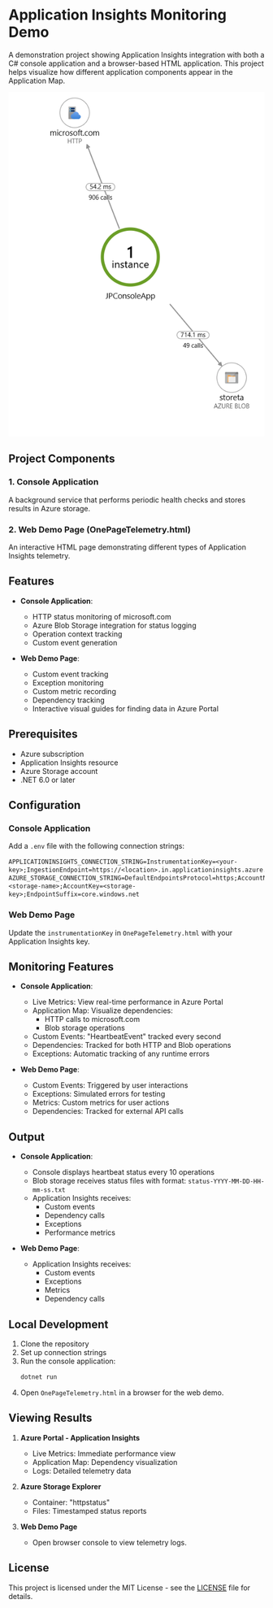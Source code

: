 # Application Insights Monitoring Demo

A demonstration project showing Application Insights integration with both a C# console application and a browser-based HTML application. This project helps visualize how different application components appear in the Application Map.

![Application Map](./application-map-snapshot.png)

## Project Components

### 1. Console Application
A background service that performs periodic health checks and stores results in Azure storage.

### 2. Web Demo Page (OnePageTelemetry.html)
An interactive HTML page demonstrating different types of Application Insights telemetry.

## Features

- **Console Application**:
  - HTTP status monitoring of microsoft.com
  - Azure Blob Storage integration for status logging
  - Operation context tracking
  - Custom event generation

- **Web Demo Page**:
  - Custom event tracking
  - Exception monitoring
  - Custom metric recording
  - Dependency tracking
  - Interactive visual guides for finding data in Azure Portal

## Prerequisites

- Azure subscription
- Application Insights resource
- Azure Storage account
- .NET 6.0 or later

## Configuration

### Console Application
Add a `.env` file with the following connection strings:

```
APPLICATIONINSIGHTS_CONNECTION_STRING=InstrumentationKey=<your-key>;IngestionEndpoint=https://<location>.in.applicationinsights.azure.com/
AZURE_STORAGE_CONNECTION_STRING=DefaultEndpointsProtocol=https;AccountName=<storage-name>;AccountKey=<storage-key>;EndpointSuffix=core.windows.net
```

### Web Demo Page
Update the `instrumentationKey` in `OnePageTelemetry.html` with your Application Insights key.

## Monitoring Features

- **Console Application**:
  - Live Metrics: View real-time performance in Azure Portal
  - Application Map: Visualize dependencies:
    - HTTP calls to microsoft.com
    - Blob storage operations
  - Custom Events: "HeartbeatEvent" tracked every second
  - Dependencies: Tracked for both HTTP and Blob operations
  - Exceptions: Automatic tracking of any runtime errors

- **Web Demo Page**:
  - Custom Events: Triggered by user interactions
  - Exceptions: Simulated errors for testing
  - Metrics: Custom metrics for user actions
  - Dependencies: Tracked for external API calls

## Output

- **Console Application**:
  - Console displays heartbeat status every 10 operations
  - Blob storage receives status files with format: `status-YYYY-MM-DD-HH-mm-ss.txt`
  - Application Insights receives:
    - Custom events
    - Dependency calls
    - Exceptions
    - Performance metrics

- **Web Demo Page**:
  - Application Insights receives:
    - Custom events
    - Exceptions
    - Metrics
    - Dependency calls

## Local Development

1. Clone the repository
2. Set up connection strings
3. Run the console application:
   ```powershell
   dotnet run
   ```
4. Open `OnePageTelemetry.html` in a browser for the web demo.

## Viewing Results

1. **Azure Portal - Application Insights**
   - Live Metrics: Immediate performance view
   - Application Map: Dependency visualization
   - Logs: Detailed telemetry data

2. **Azure Storage Explorer**
   - Container: "httpstatus"
   - Files: Timestamped status reports

3. **Web Demo Page**
   - Open browser console to view telemetry logs.

## License

This project is licensed under the MIT License - see the [LICENSE](LICENSE) file for details.
